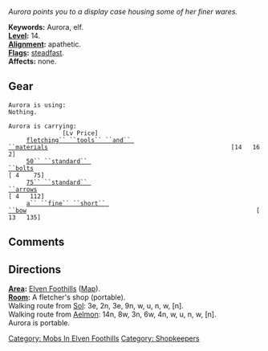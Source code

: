 *Aurora points you to a display case housing some of her finer wares.*

**Keywords:** Aurora, elf.  
**[Level](Level.md "wikilink"):** 14.  
**[Alignment](Alignment.md "wikilink"):** apathetic.  
**[Flags](:Category:_Mob_Types.md "wikilink"):**
[steadfast](Sentinel_Mobs.md "wikilink").  
**Affects:** none.  

## Gear

`Aurora is using:`  
`Nothing.`

`Aurora is carrying:                                                                  [Lv Price]`  
`     `[`fletching`` ``tools`` ``and`` ``materials`](Fletching_Tools_And_Materials.md "wikilink")`                                                   [14   162]`  
`     `[`50`` ``standard`` ``bolts`](Standard_Bolts.md "wikilink")`                                                               [ 4    75]`  
`     `[`75`` ``standard`` ``arrows`](Standard_Arrows.md "wikilink")`                                                              [ 4   112]`  
`     `[`a`` ``fine`` ``short`` ``bow`](Fine_Short_Bow.md "wikilink")`                                                                [13   135]`

## Comments

## Directions

**[Area](:Category:_Areas.md "wikilink"):** [Elven
Foothills](:Category:_Elven_Foothills.md "wikilink")
([Map](Elven_Foothills_Map.md "wikilink")).  
**[Room](:Category:_Rooms.md "wikilink"):** A fletcher's shop
(portable).  
Walking route from [Sol](Sol.md "wikilink"): 3e, 2n, 3e, 9n, w, u, n, w,
\[n\].  
Walking route from [Aelmon](Aelmon.md "wikilink"): 14n, 8w, 3n, 6w, 4n,
w, u, n, w, \[n\].  
Aurora is portable.  

[Category: Mobs In Elven
Foothills](Category:_Mobs_In_Elven_Foothills "wikilink") [Category:
Shopkeepers](Category:_Shopkeepers "wikilink")
